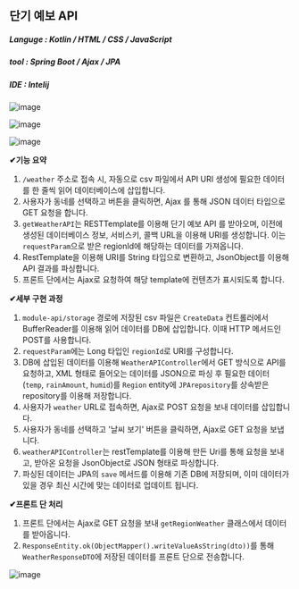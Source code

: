 ## 단기 예보 API

##### Languge : Kotlin / HTML / CSS / JavaScript 

##### tool : Spring Boot / Ajax / JPA 
##### IDE : Intelij

![image](https://github.com/9817kg/weather/assets/137484097/623a3884-5f17-4dc2-81df-7fd07e3dbb73)

![image](https://github.com/9817kg/weather/assets/137484097/7ebd2a22-e6c6-411c-a65e-36557a46c463)

![image](https://github.com/9817kg/weather/assets/137484097/008cd05f-96df-427c-a534-4f2470d029eb)



**✔기능 요약**

1. `/weather` 주소로 접속 시, 자동으로 csv 파일에서 API URI 생성에 필요한 데이터를 한 줄씩 읽어 데이터베이스에 삽입합니다.
2. 사용자가 동네를 선택하고 버튼을 클릭하면, Ajax 를 통해 JSON 데이터 타입으로 GET 요청을 합니다.
3. `getWeatherAPI`는 RESTTemplate를 이용해 단기 예보 API 를 받아오며, 이전에 생성된 데이터베이스 정보, 서비스키, 콜백 URL을 이용해 URI를 생성합니다. 이는 `requestParam`으로 받은 regionId에 해당하는 데이터를 가져옵니다.
4. RestTemplate을 이용해 URI를 String 타입으로 변환하고, JsonObject를 이용해 API 결과를 파싱합니다.
5. 프론트 단에서는 Ajax로 요청하여 해당 template에 컨텐츠가 표시되도록 합니다.

**✔세부 구현 과정**

1. `module-api/storage` 경로에 저장된 csv 파일은 `CreateData` 컨트롤러에서 BufferReader를 이용해 읽어 데이터를 DB에 삽입합니다. 이때 HTTP 메서드인 POST를 사용합니다.
2. `requestParam`에는 Long 타입인 `regionId`로 URI를 구성합니다.
3. DB에 삽입된 데이터를 이용해 `WeatherAPIController`에서 GET 방식으로 API를 요청하고, XML 형태로 들어오는 데이터를 JSON으로 파싱 후 필요한 데이터(`temp`, `rainAmount`, `humid`)를 `Region` entity에 `JPArepository`를 상속받은 repository를 이용해 저장합니다.
4. 사용자가 `weather` URL로 접속하면, Ajax로 POST 요청을 보내 데이터를 삽입합니다.
5. 사용자가 동네를 선택하고 '날씨 보기' 버튼을 클릭하면, Ajax로 GET 요청을 보냅니다.
6. `weatherAPIController`는 restTemplate를 이용해 만든 Uri를 통해 요청을 보내고, 받아온 요청을 JsonObject로 JSON 형태로 파싱합니다.
7. 파싱된 데이터는 JPA의 `save` 메서드를 이용해 기존 DB에 저장되며, 이미 데이터가 있을 경우 최신 시간에 맞는 데이터로 업데이트 됩니다.

**✔프론트 단 처리**

1. 프론트 단에서는 Ajax로 GET 요청을 보내 `getRegionWeather` 클래스에서 데이터를 받아옵니다.
2. `ResponseEntity.ok(ObjectMapper().writeValueAsString(dto))`를 통해 `WeatherResponseDTO`에 저장된 데이터를 프론트 단으로 전송합니다.


![image](https://github.com/9817kg/weather/assets/137484097/41b3684a-3fbf-4318-9a7a-20dbc0aee1b5)

